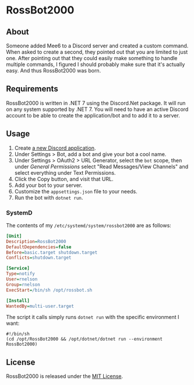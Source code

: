 # RossBot2000

## About
Someone added Mee6 to a Discord server and 
created a custom command. When asked to create 
a second, they pointed out that you are limited 
to just one. After pointing out that they could 
easily make something to handle multiple commands, 
I figured I should probably make sure that it's 
actually easy. And thus RossBot2000 was born.

## Requirements
RossBot2000 is written in .NET 7 using the Discord.Net package. It will run on any system supported by 
.NET 7. You will need to have an active Discord account to be able to create the application/bot and to 
add it to a server.

## Usage
1. Create [a new Discord application](https://discord.com/developers/applications).
2. Under Settings > Bot, add a bot and give your bot a cool name.
3. Under Settings > OAuth2 > URL Generator, select the `bot` scope, then under *General Permissions* select "Read Messages/View Channels" and select everything under Text Permissions.
4. Click the Copy button, and visit that URL.
5. Add your bot to your server.
6. Customize the `appsettings.json` file to your needs.
7. Run the bot with `dotnet run`.

### SystemD
The contents of my `/etc/systemd/system/rossbot2000` are as follows:

```ini
[Unit]
Description=RossBot2000
DefaultDependencies=false
Before=basic.target shutdown.target
Conflicts=shutdown.target

[Service]
Type=notify
User=rnelson
Group=rnelson
ExecStart=/bin/sh /opt/rossbot.sh

[Install]
WantedBy=multi-user.target
```

The script it calls simply runs `dotnet run` with the specific environment I want:

```shell
#!/bin/sh
(cd /opt/RossBot2000 && /opt/dotnet/dotnet run --environment RossBot2000)
```

## License

RossBot2000 is released under the [MIT License](http://rnelson.mit-license.org).
